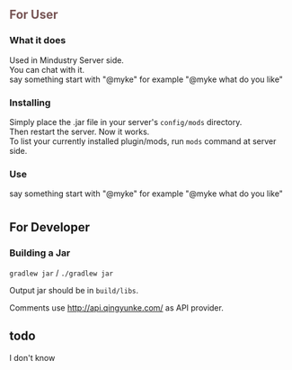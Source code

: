 ## <font color="#775555">For User</font>
### What it does
Used in Mindustry Server side.<br />
You can chat with it.<br />
say something start with "@myke"
for example "@myke what do you like"

### Installing

Simply place the .jar file
in your server's `config/mods` directory.<br />
Then restart the server. Now it works.<br />
To list your currently installed plugin/mods, run `mods` command at server side.
### Use
say something start with "@myke"
for example "@myke what do you like"

#
#
## For Developer
### Building a Jar

`gradlew jar` / `./gradlew jar`

Output jar should be in `build/libs`.

Comments
use http://api.qingyunke.com/ as API provider.

## todo
I don't know

